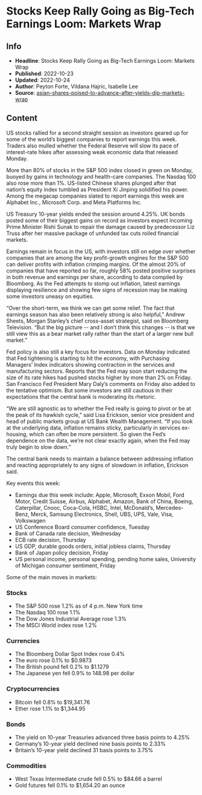# Stocks Keep Rally Going as Big-Tech Earnings Loom: Markets Wrap

## Info

*   **Headline**: Stocks Keep Rally Going as Big-Tech Earnings Loom: Markets Wrap
*   **Published**: 2022-10-23
*   **Updated**: 2022-10-24
*   **Author**: Peyton Forte, Vildana Hajric, Isabelle Lee
*   **Source**: [asian-shares-poised-to-advance-after-yields-dip-markets-wrap](https://www.bloomberg.com/news/articles/2022-10-23/asian-shares-poised-to-advance-after-yields-dip-markets-wrap)
## Content




US stocks rallied for a second straight session as investors geared up for some of the world’s biggest companies to report earnings this week. Traders also mulled whether the Federal Reserve will slow its pace of interest-rate hikes after assessing weak economic data that released Monday.

More than 80% of stocks in the S&P 500 index closed in green on Monday, buoyed by gains in technology and health-care companies. The Nasdaq 100 also rose more than 1%. US-listed Chinese shares plunged after that nation’s equity index tumbled as President Xi Jinping solidified his power. Among the megacap companies slated to report earnings this week are Alphabet Inc., Microsoft Corp. and Meta Platforms Inc.

US Treasury 10-year yields ended the session around 4.25%. UK bonds posted some of their biggest gains on record as investors expect incoming Prime Minister Rishi Sunak to repair the damage caused by predecessor Liz Truss after her massive package of unfunded tax cuts roiled financial markets.

Earnings remain in focus in the US, with investors still on edge over whether companies that are among the key profit-growth engines for the S&P 500 can deliver profits with inflation crimping margins. Of the almost 20% of companies that have reported so far, roughly 58% posted positive surprises in both revenue and earnings per share, according to data compiled by Bloomberg. As the Fed attempts to stomp out inflation, latest earnings displaying resilience and showing few signs of recession may be making some investors uneasy on equities.

“Over the short-term, we think we can get some relief. The fact that earnings season has also been relatively strong is also helpful,” Andrew Sheets, Morgan Stanley’s chief cross-asset strategist, said on Bloomberg Television. “But the big picture -- and I don’t think this changes -- is that we still view this as a bear market rally rather than the start of a larger new bull market.”

Fed policy is also still a key focus for investors. Data on Monday indicated that Fed tightening is starting to hit the economy, with Purchasing Managers’ Index indicators showing contraction in the services and manufacturing sectors. Reports that the Fed may soon start reducing the size of its rate hikes had pushed stocks higher by more than 2% on Friday. San Francisco Fed President Mary Daly’s comments on Friday also added to the tentative optimism. But some investors are still cautious in their expectations that the central bank is moderating its rhetoric.

“We are still agnostic as to whether the Fed really is going to pivot or be at the peak of its hawkish cycle,” said Lisa Erickson, senior vice president and head of public markets group at US Bank Wealth Management. “If you look at the underlying data, inflation remains sticky, particularly in services ex-housing, which can often be more persistent. So given the Fed’s dependence on the data, we’re not clear exactly again, when the Fed may truly begin to slow down.”

The central bank needs to maintain a balance between addressing inflation and reacting appropriately to any signs of slowdown in inflation, Erickson said.

Key events this week:

*   Earnings due this week include: Apple, Microsoft, Exxon Mobil, Ford Motor, Credit Suisse, Airbus, Alphabet, Amazon, Bank of China, Boeing, Caterpillar, Cnooc, Coca-Cola, HSBC, Intel, McDonald’s, Mercedes-Benz, Merck, Samsung Electronics, Shell, UBS, UPS, Vale, Visa, Volkswagen
*   US Conference Board consumer confidence, Tuesday
*   Bank of Canada rate decision, Wednesday
*   ECB rate decision, Thursday
*   US GDP, durable goods orders, initial jobless claims, Thursday
*   Bank of Japan policy decision, Friday
*   US personal income, personal spending, pending home sales, University of Michigan consumer sentiment, Friday

Some of the main moves in markets:

### Stocks

*   The S&P 500 rose 1.2% as of 4 p.m. New York time
*   The Nasdaq 100 rose 1.1%
*   The Dow Jones Industrial Average rose 1.3%
*   The MSCI World index rose 1.2%

### Currencies

*   The Bloomberg Dollar Spot Index rose 0.4%
*   The euro rose 0.1% to $0.9873
*   The British pound fell 0.2% to $1.1279
*   The Japanese yen fell 0.9% to 148.98 per dollar

### Cryptocurrencies

*   Bitcoin fell 0.8% to $19,341.76
*   Ether rose 1.1% to $1,344.95

### Bonds

*   The yield on 10-year Treasuries advanced three basis points to 4.25%
*   Germany’s 10-year yield declined nine basis points to 2.33%
*   Britain’s 10-year yield declined 31 basis points to 3.75%

### Commodities

*   West Texas Intermediate crude fell 0.5% to $84.66 a barrel
*   Gold futures fell 0.1% to $1,654.20 an ounce